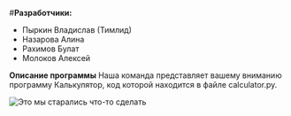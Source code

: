 #**Разработчики:**
+ Пыркин Владислав (Тимлид) 
+ Назарова Алина 
+ Рахимов Булат 
+ Молоков Алексей 

**Описание программы**
Наша команда представляет вашему вниманию программу Калькулятор, код которой находится в файле calculator.py. 




![Это мы старались что-то сделать](/home/bulat/Загрузки/)
